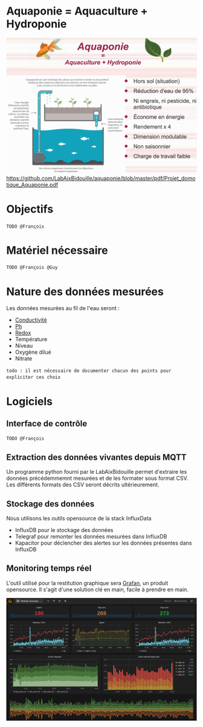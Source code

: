 # Aquaponie = Aquaculture + Hydroponie

![Aquaponie](images/aquaponie_homepage.png "Aquaponie")
https://github.com/LabAixBidouille/aquaponie/blob/master/pdf/Projet_domotique_Aquaponie.pdf

# Objectifs

`TODO @François`

# Matériel nécessaire

`TODO @François @Guy`

# Nature des données mesurées

Les données mesurées au fil de l'eau seront :
* [Conductivité](http://aquatechnique.pagesperso-orange.fr/Techniques/page_%20conduc.htm)
* [Ph](https://fr.wikipedia.org/wiki/Potentiel_hydrog%C3%A8ne)
* [Redox](https://fr.wikipedia.org/wiki/Indicateur_r%C3%A9dox)
* Température
* Niveau
* Oxygène dilué
* Nitrate

`todo : il est nécessaire de documenter chacun des points pour expliciter ces choix`

# Logiciels

## Interface de contrôle

`TODO @François`

## Extraction des données vivantes depuis MQTT

Un programme python fourni par le LabAixBidouille permet d'extraire les données précédemmemnt mesurées et de les formater sous format CSV. Les différents formats des CSV seront décrits ultérieurement.

## Stockage des données

Nous utilisons les outils opensource de la stack InfluxData
* InfluxDB pour le stockage des données
* Telegraf pour remonter les données mesurées dans InfluxDB
* Kapacitor pour déclencher des alertes sur les données présentes dans InfluxDB
 
## Monitoring temps réel

L'outil utilisé pour la restitution graphique sera [Grafan](http://grafana.org/), un produit opensource.
Il s'agit d'une solution clé en main, facile à prendre en main.

![Monitoring](images/grafana_homepage.png "Monitoring")

